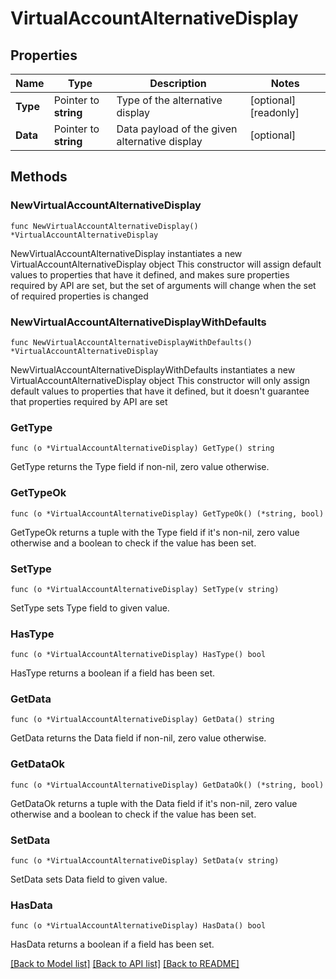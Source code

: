 # VirtualAccountAlternativeDisplay

## Properties

Name | Type | Description | Notes
------------ | ------------- | ------------- | -------------
**Type** | Pointer to **string** | Type of the alternative display | [optional] [readonly] 
**Data** | Pointer to **string** | Data payload of the given alternative display | [optional] 

## Methods

### NewVirtualAccountAlternativeDisplay

`func NewVirtualAccountAlternativeDisplay() *VirtualAccountAlternativeDisplay`

NewVirtualAccountAlternativeDisplay instantiates a new VirtualAccountAlternativeDisplay object
This constructor will assign default values to properties that have it defined,
and makes sure properties required by API are set, but the set of arguments
will change when the set of required properties is changed

### NewVirtualAccountAlternativeDisplayWithDefaults

`func NewVirtualAccountAlternativeDisplayWithDefaults() *VirtualAccountAlternativeDisplay`

NewVirtualAccountAlternativeDisplayWithDefaults instantiates a new VirtualAccountAlternativeDisplay object
This constructor will only assign default values to properties that have it defined,
but it doesn't guarantee that properties required by API are set

### GetType

`func (o *VirtualAccountAlternativeDisplay) GetType() string`

GetType returns the Type field if non-nil, zero value otherwise.

### GetTypeOk

`func (o *VirtualAccountAlternativeDisplay) GetTypeOk() (*string, bool)`

GetTypeOk returns a tuple with the Type field if it's non-nil, zero value otherwise
and a boolean to check if the value has been set.

### SetType

`func (o *VirtualAccountAlternativeDisplay) SetType(v string)`

SetType sets Type field to given value.

### HasType

`func (o *VirtualAccountAlternativeDisplay) HasType() bool`

HasType returns a boolean if a field has been set.

### GetData

`func (o *VirtualAccountAlternativeDisplay) GetData() string`

GetData returns the Data field if non-nil, zero value otherwise.

### GetDataOk

`func (o *VirtualAccountAlternativeDisplay) GetDataOk() (*string, bool)`

GetDataOk returns a tuple with the Data field if it's non-nil, zero value otherwise
and a boolean to check if the value has been set.

### SetData

`func (o *VirtualAccountAlternativeDisplay) SetData(v string)`

SetData sets Data field to given value.

### HasData

`func (o *VirtualAccountAlternativeDisplay) HasData() bool`

HasData returns a boolean if a field has been set.


[[Back to Model list]](../README.md#documentation-for-models) [[Back to API list]](../README.md#documentation-for-api-endpoints) [[Back to README]](../README.md)


